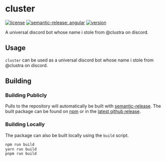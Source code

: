 # cluster

[![license](https://custom-icon-badges.demolab.com/github/license/brckd/cluster?logo=law)](LICENSE.md)
[![semantic-release: angular](https://img.shields.io/badge/semantic--release-angular-e10079?logo=semantic-release)](https://github.com/semantic-release/semantic-release)
[![version](https://img.shields.io/npm/v/@bricked/cluster?color=crimson&logo=npm)](https://www.npmjs.com/package/@bricked/cluster)

A universal discord bot whose name i stole from @clustra on discord.

## Usage

`cluster` can be used as a universal discord bot whose name i stole from @clustra on discord.

## Building

### Building Publicly

Pulls to the repository will automatically be built with [semantic-release](https://github.com/semantic-release/npm).
The built package can be found on [npm](https://www.npmjs.com/package/@bricked/cluster?activeTab=code) or in the
[latest github release](https://github.com/brckd/cluster/releases/latest).

### Building Locally

The package can also be built locally using the `build` script.

```sh
npm run build
yarn run build
pnpm run build
```
